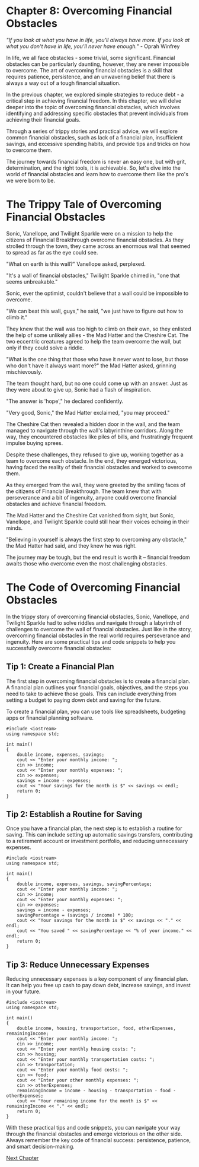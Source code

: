 # Chapter 8: Overcoming Financial Obstacles

*"If you look at what you have in life, you'll always have more. If you look at what you don't have in life, you'll never have enough."* - Oprah Winfrey

In life, we all face obstacles - some trivial, some significant. Financial obstacles can be particularly daunting, however, they are never impossible to overcome. The art of overcoming financial obstacles is a skill that requires patience, persistence, and an unwavering belief that there is always a way out of a tough financial situation. 

In the previous chapter, we explored simple strategies to reduce debt - a critical step in achieving financial freedom. In this chapter, we will delve deeper into the topic of overcoming financial obstacles, which involves identifying and addressing specific obstacles that prevent individuals from achieving their financial goals.

Through a series of trippy stories and practical advice, we will explore common financial obstacles, such as lack of a financial plan, insufficient savings, and excessive spending habits, and provide tips and tricks on how to overcome them.

The journey towards financial freedom is never an easy one, but with grit, determination, and the right tools, it is achievable. So, let's dive into the world of financial obstacles and learn how to overcome them like the pro's we were born to be.
# The Trippy Tale of Overcoming Financial Obstacles

Sonic, Vanellope, and Twilight Sparkle were on a mission to help the citizens of Financial Breakthrough overcome financial obstacles. As they strolled through the town, they came across an enormous wall that seemed to spread as far as the eye could see.

"What on earth is this wall?" Vanellope asked, perplexed.

"It's a wall of financial obstacles," Twilight Sparkle chimed in, "one that seems unbreakable."

Sonic, ever the optimist, couldn't believe that a wall could be impossible to overcome.

"We can beat this wall, guys," he said, "we just have to figure out how to climb it."

They knew that the wall was too high to climb on their own, so they enlisted the help of some unlikely allies - the Mad Hatter and the Cheshire Cat. The two eccentric creatures agreed to help the team overcome the wall, but only if they could solve a riddle.

"What is the one thing that those who have it never want to lose, but those who don't have it always want more?" the Mad Hatter asked, grinning mischievously.

The team thought hard, but no one could come up with an answer. Just as they were about to give up, Sonic had a flash of inspiration.

"The answer is 'hope'," he declared confidently.

"Very good, Sonic," the Mad Hatter exclaimed, "you may proceed."

The Cheshire Cat then revealed a hidden door in the wall, and the team managed to navigate through the wall's labyrinthine corridors. Along the way, they encountered obstacles like piles of bills, and frustratingly frequent impulse buying sprees.

Despite these challenges, they refused to give up, working together as a team to overcome each obstacle. In the end, they emerged victorious, having faced the reality of their financial obstacles and worked to overcome them.

As they emerged from the wall, they were greeted by the smiling faces of the citizens of Financial Breakthrough. The team knew that with perseverance and a bit of ingenuity, anyone could overcome financial obstacles and achieve financial freedom.

The Mad Hatter and the Cheshire Cat vanished from sight, but Sonic, Vanellope, and Twilight Sparkle could still hear their voices echoing in their minds.

"Believing in yourself is always the first step to overcoming any obstacle," the Mad Hatter had said, and they knew he was right.

The journey may be tough, but the end result is worth it – financial freedom awaits those who overcome even the most challenging obstacles.
# The Code of Overcoming Financial Obstacles

In the trippy story of overcoming financial obstacles, Sonic, Vanellope, and Twilight Sparkle had to solve riddles and navigate through a labyrinth of challenges to overcome the wall of financial obstacles. Just like in the story, overcoming financial obstacles in the real world requires perseverance and ingenuity. Here are some practical tips and code snippets to help you successfully overcome financial obstacles:

## Tip 1: Create a Financial Plan

The first step in overcoming financial obstacles is to create a financial plan. A financial plan outlines your financial goals, objectives, and the steps you need to take to achieve those goals. This can include everything from setting a budget to paying down debt and saving for the future.

To create a financial plan, you can use tools like spreadsheets, budgeting apps or financial planning software. 

```
#include <iostream>
using namespace std;

int main()
{
    double income, expenses, savings;
    cout << "Enter your monthly income: ";
    cin >> income;
    cout << "Enter your monthly expenses: ";
    cin >> expenses;
    savings = income - expenses;
    cout << "Your savings for the month is $" << savings << endl;
    return 0;
}
```

## Tip 2: Establish a Routine for Saving

Once you have a financial plan, the next step is to establish a routine for saving. This can include setting up automatic savings transfers, contributing to a retirement account or investment portfolio, and reducing unnecessary expenses.

```
#include <iostream>
using namespace std;

int main()
{
    double income, expenses, savings, savingPercentage;
    cout << "Enter your monthly income: ";
    cin >> income;
    cout << "Enter your monthly expenses: ";
    cin >> expenses;
    savings = income - expenses;
    savingPercentage = (savings / income) * 100;
    cout << "Your savings for the month is $" << savings << "." << endl;
    cout << "You saved " << savingPercentage << "% of your income." << endl;
    return 0;
}
```

## Tip 3: Reduce Unnecessary Expenses

Reducing unnecessary expenses is a key component of any financial plan. It can help you free up cash to pay down debt, increase savings, and invest in your future.

```
#include <iostream>
using namespace std;

int main()
{
    double income, housing, transportation, food, otherExpenses, remainingIncome;
    cout << "Enter your monthly income: ";
    cin >> income;
    cout << "Enter your monthly housing costs: ";
    cin >> housing;
    cout << "Enter your monthly transportation costs: ";
    cin >> transportation;
    cout << "Enter your monthly food costs: ";
    cin >> food;
    cout << "Enter your other monthly expenses: ";
    cin >> otherExpenses;
    remainingIncome = income - housing - transportation - food - otherExpenses;
    cout << "Your remaining income for the month is $" << remainingIncome << "." << endl;
    return 0;
}
```

With these practical tips and code snippets, you can navigate your way through the financial obstacles and emerge victorious on the other side. Always remember the key code of financial success: persistence, patience, and smart decision-making.


[Next Chapter](09_Chapter09.md)